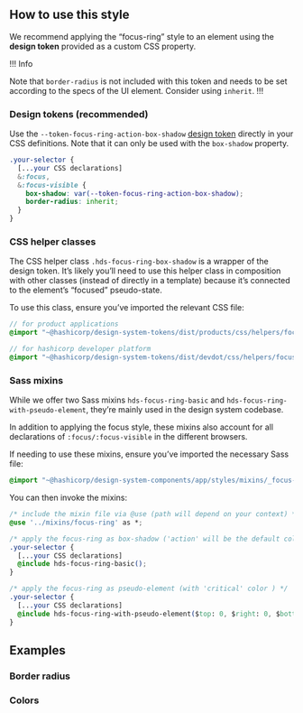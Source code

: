 
## How to use this style

We recommend applying the “focus-ring” style to an element using the **design token** provided as a custom CSS property.

!!! Info 

Note that `border-radius` is not included with this token and needs to be set according to the specs of the UI element. Consider using `inherit`.
!!!

### Design tokens (recommended)

Use the `--token-focus-ring-action-box-shadow` [design token](./tokens) directly in your CSS definitions. Note that it can only be used with the `box-shadow` property.

```css
.your-selector {
  [...your CSS declarations]
  &:focus,
  &:focus-visible {
    box-shadow: var(--token-focus-ring-action-box-shadow);
    border-radius: inherit;
  }
}
```

### CSS helper classes

The CSS helper class `.hds-focus-ring-box-shadow` is a wrapper of the design token. It’s likely you’ll need to use this helper class in composition with other classes (instead of directly in a template) because it’s connected to the element’s “focused” pseudo-state.

To use this class, ensure you’ve imported the relevant CSS file:

```scss
// for product applications
@import "~@hashicorp/design-system-tokens/dist/products/css/helpers/focus-ring.css";

// for hashicorp developer platform
@import "~@hashicorp/design-system-tokens/dist/devdot/css/helpers/focus-ring.css";
```

### Sass mixins

While we offer two Sass mixins `hds-focus-ring-basic` and `hds-focus-ring-with-pseudo-element`, they’re mainly used in the design system codebase. 

In addition to applying the focus style, these mixins also account for all declarations of `:focus/:focus-visible` in the different browsers.

If needing to use these mixins, ensure you’ve imported the necessary Sass file: 

<!-- IS THIS CORRECT? ARE THERE OTHER DETAILS WE NEED TO INCLUDE? -->
```scss
@import "~@hashicorp/design-system-components/app/styles/mixins/_focus-ring.scss";
```

You can then invoke the mixins:

```css
/* include the mixin file via @use (path will depend on your context) */
@use '../mixins/focus-ring' as *;

/* apply the focus-ring as box-shadow ('action' will be the default color ) */
.your-selector {
  [...your CSS declarations]
  @include hds-focus-ring-basic();
}

/* apply the focus-ring as pseudo-element (with 'critical' color ) */
.your-selector {
  [...your CSS declarations]
  @include hds-focus-ring-with-pseudo-element($top: 0, $right: 0, $bottom: 0, $left: 0, $radius: 5px, $color: critical);
}
```

## Examples

### Border radius

<div class="hds-focus-ring-action-box-shadow" style="margin-bottom: 16px;">
  <Doc::Placeholder @text="no radius" @width="100" @height="100" @background="transparent" />
</div>

<div class="hds-focus-ring-action-box-shadow" style="margin-bottom: 16px; border-radius: 5px;">
  <Doc::Placeholder @text="with border radius" @width="100" @height="100" @background="transparent" />
</div>

### Colors

<div class="hds-focus-ring-action-box-shadow" style="margin-bottom: 16px;">
  <Doc::Placeholder @text="action" @width="100" @height="100" @background="transparent" />
</div>

<div class="hds-focus-ring-critical-box-shadow" style="margin-bottom: 16px;">
  <Doc::Placeholder @text="critical" @width="100" @height="100" @background="transparent" />
</div>